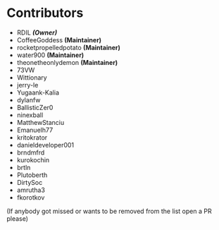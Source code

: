 # Contributors

- RDIL ***(Owner)***
- CoffeeGoddess **(Maintainer)**
- rocketpropelledpotato **(Maintainer)**
- water900 **(Maintainer)**
- theonetheonlydemon **(Maintainer)**
- 73VW
- Wittionary
- jerry-le
- Yugaank-Kalia
- dylanfw
- BallisticZer0
- ninexball
- MatthewStanciu
- Emanuelh77
- kritokrator
- danieldeveloper001
- brndmfrd
- kurokochin
- brtln
- Plutoberth
- DirtySoc
- amrutha3
- fkorotkov

(If anybody got missed or wants to be removed from the list open a PR please)
